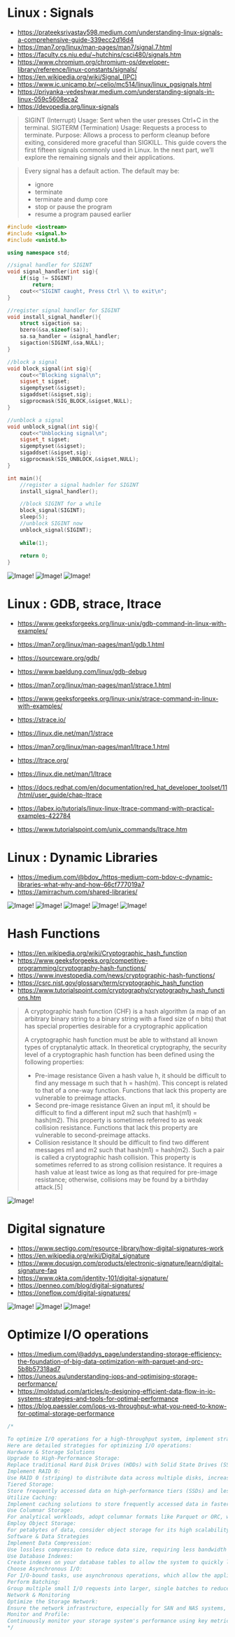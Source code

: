 # Linux : Signals

- https://prateeksrivastav598.medium.com/understanding-linux-signals-a-comprehensive-guide-339ecc2d16d4
- https://man7.org/linux/man-pages/man7/signal.7.html
- https://faculty.cs.niu.edu/~hutchins/csci480/signals.htm
- https://www.chromium.org/chromium-os/developer-library/reference/linux-constants/signals/
- https://en.wikipedia.org/wiki/Signal_(IPC)
- https://www.ic.unicamp.br/~celio/mc514/linux/linux_pgsignals.html
- https://priyanka-vedeshwar.medium.com/understanding-signals-in-linux-059c5608eca2
- https://devopedia.org/linux-signals

> SIGINT (Interrupt)
Usage: Sent when the user presses Ctrl+C in the terminal.
> SIGTERM (Termination)
Usage: Requests a process to terminate.
Purpose: Allows a process to perform cleanup before exiting, considered more graceful than SIGKILL.
This guide covers the first fifteen signals commonly used in Linux.
In the next part, we’ll explore the remaining signals and their applications.

> Every signal has a default action. The default may be:
> - ignore
> - terminate
> - terminate and dump core
> - stop or pause the program
> - resume a program paused earlier

```c++
#include <iostream>
#include <signal.h>
#include <unistd.h>

using namespace std;

//signal handler for SIGINT
void signal_handler(int sig){
    if(sig != SIGINT)
        return;
    cout<<"SIGINT caught, Press Ctrl \\ to exit\n";
}

//register signal handler for SIGINT
void install_signal_handler(){
    struct sigaction sa;
    bzero(&sa,sizeof(sa));
    sa.sa_handler = &signal_handler;
    sigaction(SIGINT,&sa,NULL);
}

//block a signal
void block_signal(int sig){
    cout<<"Blocking signal\n";
    sigset_t sigset;
    sigemptyset(&sigset);
    sigaddset(&sigset,sig);
    sigprocmask(SIG_BLOCK,&sigset,NULL);
}

//unblock a signal
void unblock_signal(int sig){
    cout<<"Unblocking signal\n";
    sigset_t sigset;
    sigemptyset(&sigset);
    sigaddset(&sigset,sig);
    sigprocmask(SIG_UNBLOCK,&sigset,NULL);
}

int main(){
    //register a signal hadnler for SIGINT
    install_signal_handler();

    //block SIGINT for a while
    block_signal(SIGINT);
    sleep(5);
    //unblock SIGINT now
    unblock_signal(SIGINT);
    
    while(1);
    
    return 0;
}
```

![Image!](https://devopedia.org/images/article/197/5091.1562685662.png "Image")
![Image!](https://devopedia.org/images/article/197/8283.1562685627.png "Image")
![Image!](https://devopedia.org/images/article/197/9373.1562685696.png "Image")

# Linux :  GDB, strace, ltrace

- https://www.geeksforgeeks.org/linux-unix/gdb-command-in-linux-with-examples/
- https://man7.org/linux/man-pages/man1/gdb.1.html
- https://sourceware.org/gdb/
- https://www.baeldung.com/linux/gdb-debug

- https://man7.org/linux/man-pages/man1/strace.1.html
- https://www.geeksforgeeks.org/linux-unix/strace-command-in-linux-with-examples/
- https://strace.io/
- https://linux.die.net/man/1/strace

- https://man7.org/linux/man-pages/man1/ltrace.1.html
- https://ltrace.org/
- https://linux.die.net/man/1/ltrace
- https://docs.redhat.com/en/documentation/red_hat_developer_toolset/11/html/user_guide/chap-ltrace
- https://labex.io/tutorials/linux-linux-ltrace-command-with-practical-examples-422784
- https://www.tutorialspoint.com/unix_commands/ltrace.htm

# Linux : Dynamic Libraries

- https://medium.com/@bdov_/https-medium-com-bdov-c-dynamic-libraries-what-why-and-how-66cf777019a7
- https://amirrachum.com/shared-libraries/

![Image!](https://miro.medium.com/v2/resize:fit:1100/format:webp/1*W2ignMgup4FDUdDeIyjD1A.png "Image")
![Image!](https://miro.medium.com/v2/format:webp/1*7aohEqbwIO5h30eHB0MQQg.png "Image")
![Image!](https://miro.medium.com/v2/resize:fit:1100/format:webp/1*rFbZvSgbv6joOUYUbuzDiw.png "Image")
![Image!](https://miro.medium.com/v2/resize:fit:1100/format:webp/1*BtDyLptLojXhkxIX4XkxLQ.png "Image")
![Image!](https://amirrachum.com/images/posts/elf.gif "Image")

# Hash Functions

- https://en.wikipedia.org/wiki/Cryptographic_hash_function
- https://www.geeksforgeeks.org/competitive-programming/cryptography-hash-functions/
- https://www.investopedia.com/news/cryptographic-hash-functions/
- https://csrc.nist.gov/glossary/term/cryptographic_hash_function
- https://www.tutorialspoint.com/cryptography/cryptography_hash_functions.htm

> A cryptographic hash function (CHF) is a hash algorithm (a map of an arbitrary binary string to a binary string with a fixed size of 
n bits) that has special properties desirable for a cryptographic application
>
> A cryptographic hash function must be able to withstand all known types of cryptanalytic attack. In theoretical cryptography, the security level of a cryptographic hash function has been defined using the following properties:
> - Pre-image resistance
> Given a hash value h, it should be difficult to find any message m such that h = hash(m).
> This concept is related to that of a one-way function. Functions that lack this property are vulnerable to preimage attacks.
> - Second pre-image resistance
> Given an input m1, it should be difficult to find a different input m2 such that hash(m1) = hash(m2).
> This property is sometimes referred to as weak collision resistance. Functions that lack this property are vulnerable to second-preimage attacks.
> - Collision resistance
> It should be difficult to find two different messages m1 and m2 such that hash(m1) = hash(m2).
> Such a pair is called a cryptographic hash collision. This property is sometimes referred to as strong collision resistance.
> It requires a hash value at least twice as long as that required for pre-image resistance; otherwise, collisions may be found by a birthday attack.[5]

![Image!](https://en.wikipedia.org/wiki/File:Cryptographic_Hash_Function.svg "Image")

# Digital signature

- https://www.sectigo.com/resource-library/how-digital-signatures-work
- https://en.wikipedia.org/wiki/Digital_signature
- https://www.docusign.com/products/electronic-signature/learn/digital-signature-faq
- https://www.okta.com/identity-101/digital-signature/
- https://penneo.com/blog/digital-signatures/
- https://oneflow.com/digital-signatures/

![Image!](https://www.sectigo.com/uploads/images/Digital-Signature-Illustration.png "Image")
![Image!](https://en.wikipedia.org/wiki/Digital_signature#/media/File:Private_key_signing.svg "Image")
![Image!](https://oneflow.com/app/uploads/2023/11/231106_Electronic-signature-1-1440x810.png "Image")

# Optimize I/O operations

- https://medium.com/@addys_page/understanding-storage-efficiency-the-foundation-of-big-data-optimization-with-parquet-and-orc-5b8b57318ad7
- https://uneos.au/understanding-iops-and-optimising-storage-performance/
- https://moldstud.com/articles/p-designing-efficient-data-flow-in-io-systems-strategies-and-tools-for-optimal-performance
- https://blog.paessler.com/iops-vs-throughput-what-you-need-to-know-for-optimal-storage-performance

```c
/*

To optimize I/O operations for a high-throughput system, implement strategies like upgrading to NVMe SSDs, utilizing RAID 0 for data striping, implementing caching with RAM or faster SSDs, adopting tiered storage, optimizing the network connection to the storage, using columnar storage formats like Parquet for analytics, and employing data compression. Additionally, leverage asynchronous I/O and batching to reduce latency and maximize throughput, and use database indexes to speed up data retrieval. 
Here are detailed strategies for optimizing I/O operations:
Hardware & Storage Solutions
Upgrade to High-Performance Storage:
Replace traditional Hard Disk Drives (HDDs) with Solid State Drives (SSDs), especially NVMe SSDs, which offer superior speeds and lower latency for both read and write operations. 
Implement RAID 0:
Use RAID 0 (striping) to distribute data across multiple disks, increasing the overall IOPS by allowing parallel access. 
Tiered Storage:
Store frequently accessed data on high-performance tiers (SSDs) and less critical data on slower, larger-capacity tiers (HDDs) to optimize performance where it matters most. 
Utilize Caching:
Implement caching solutions to store frequently accessed data in faster storage media, such as RAM or SSDs, to significantly reduce the number of I/O operations to slower disks. 
Use Columnar Storage:
For analytical workloads, adopt columnar formats like Parquet or ORC, which store data by column rather than by row, improving data locality, compression, and query speed. 
Employ Object Storage:
For petabytes of data, consider object storage for its high scalability and cost-effectiveness compared to traditional file or block storage. 
Software & Data Strategies
Implement Data Compression:
Use lossless compression to reduce data size, requiring less bandwidth and fewer I/O operations for transfer and storage. 
Use Database Indexes:
Create indexes on your database tables to allow the system to quickly locate and retrieve specific records, bypassing the need to scan through every row. 
Choose Asynchronous I/O:
For I/O-bound tasks, use asynchronous operations, which allow the application to continue processing other tasks while I/O operations are in progress, improving overall responsiveness. 
Perform Batching:
Group multiple small I/O requests into larger, single batches to reduce the overhead of individual I/O operations. 
Network & Monitoring
Optimize the Storage Network:
Ensure the network infrastructure, especially for SAN and NAS systems, uses high-speed connections (e.g., Fibre Channel or 10GbE) to minimize latency and maximize throughput. 
Monitor and Profile:
Continuously monitor your storage system's performance using key metrics like IOPS, throughput, and latency to identify bottlenecks and dynamically adjust resources.
*/
```



